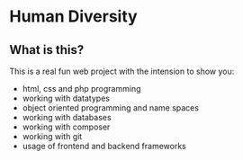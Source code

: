 # Human Diversity

## What is this?

This is a real fun web project with the intension to show you:

- html, css and php programming
- working with datatypes
- object oriented programming and name spaces
- working with databases
- working with composer
- working with git
- usage of frontend and backend frameworks
